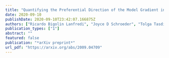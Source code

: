 ```yaml
---
title: "Quantifying the Preferential Direction of the Model Gradient in Adversarial Training With Projected Gradient Descent"
date: 2020-09-10
publishDate: 2020-09-10T23:42:07.166875Z
authors: ["Ricardo Bigolin Lanfredi", "Joyce D Schroeder", "Tolga Tasdizen"]
publication_types: ["1"]
abstract: ""
featured: false
publication: "*arXiv preprint*"
url_pdf: "https://arxiv.org/abs/2009.04709"
---
```


